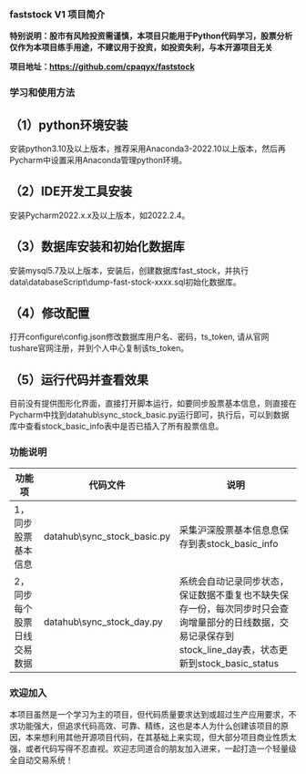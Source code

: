 ### faststock V1 项目简介

**特别说明：股市有风险投资需谨慎，本项目只能用于Python代码学习，股票分析仅作为本项目练手用途，不建议用于投资，如投资失利，与本开源项目无关**

**项目地址：https://github.com/cpaqyx/faststock**

### 学习和使用方法

## （1）python环境安装
安装python3.10及以上版本，推荐采用Anaconda3-2022.10以上版本，然后再Pycharm中设置采用Anaconda管理python环境。

## （2）IDE开发工具安装
安装Pycharm2022.x.x及以上版本，如2022.2.4。


## （3）数据库安装和初始化数据库
安装mysql5.7及以上版本，安装后，创建数据库fast_stock，并执行data\databaseScript\dump-fast-stock-xxxx.sql初始化数据库。

## （4）修改配置
打开configure\config.json修改数据库用户名、密码，ts_token, 请从官网tushare官网注册，并到个人中心复制该ts_token。

## （5）运行代码并查看效果
目前没有提供图形化界面，直接打开脚本运行，如要同步股票基本信息，则直接在Pycharm中找到datahub\sync_stock_basic.py运行即可，执行后，可以到数据库中查看stock_basic_info表中是否已插入了所有股票信息。


### 功能说明

| 功能项           | 代码文件 | 说明 |
|---------- |-----------|-------------------------------|
| 1，同步股票基本信息|datahub\sync_stock_basic.py     |  采集沪深股票基本信息息保存到表stock_basic_info|
| 2，同步每个股票日线交易数据| datahub\sync_stock_day.py    |  系统会自动记录同步状态，保证数据不重复也不缺失保存一份，每次同步时只会查询增量部分的日线数据，交易记录保存到stock_line_day表，状态更新到stock_basic_status  |


### 欢迎加入
本项目虽然是一个学习为主的项目，但代码质量要求达到或超过生产应用要求，不求功能强大，但追求代码高效、可靠、精练，这也是本人为什么创建该项目的原因，本来想利用其他开源项目代码，在其基础上来实现，但大部分项目商业性质太强，或者代码写得不忍直视。欢迎志同道合的朋友加入进来，一起打造一个轻量级全自动交易系统！